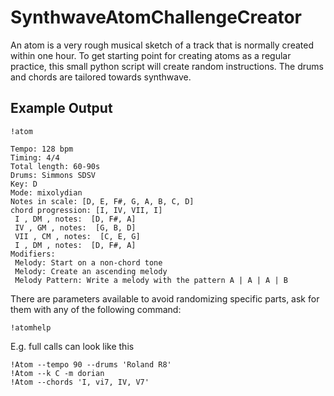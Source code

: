 # SynthwaveAtomChallengeCreator

An atom is a very rough musical sketch of a track that is normally created within one hour. To get starting point for
creating atoms as a regular practice, this small python script will create random instructions. The drums and chords
are tailored towards synthwave.

## Example Output

```
!atom

Tempo: 128 bpm
Timing: 4/4
Total length: 60-90s
Drums: Simmons SDSV
Key: D
Mode: mixolydian 
Notes in scale: [D, E, F#, G, A, B, C, D]
chord progression: [I, IV, VII, I] 
 I , DM , notes:  [D, F#, A]
 IV , GM , notes:  [G, B, D]
 VII , CM , notes:  [C, E, G]
 I , DM , notes:  [D, F#, A]
Modifiers: 
 Melody: Start on a non-chord tone
 Melody: Create an ascending melody
 Melody Pattern: Write a melody with the pattern A | A | A | B
```

There are parameters available to avoid randomizing specific parts, ask for them with any of the following command:

```
!atomhelp
```

E.g. full calls can look like this

```
!Atom --tempo 90 --drums 'Roland R8'
!Atom --k C -m dorian
!Atom --chords 'I, vi7, IV, V7'
```

